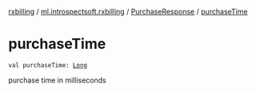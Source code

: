 [rxbilling](../../index.md) / [ml.introspectsoft.rxbilling](../index.md) / [PurchaseResponse](index.md) / [purchaseTime](./purchase-time.md)

# purchaseTime

`val purchaseTime: `[`Long`](https://kotlinlang.org/api/latest/jvm/stdlib/kotlin/-long/index.html)

purchase time in milliseconds


